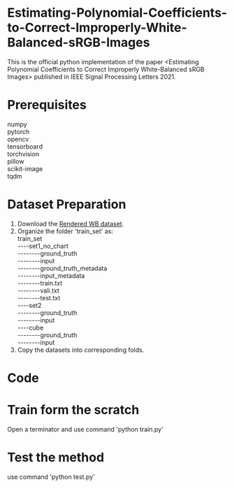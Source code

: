 # Estimating-Polynomial-Coefficients-to-Correct-Improperly-White-Balanced-sRGB-Images
This is the  official python implementation of the paper &lt;Estimating Polynomial Coefficients to Correct Improperly White-Balanced sRGB Images> published in IEEE Signal Processing Letters 2021.
# Prerequisites
numpy  
pytorch  
opencv  
tensorboard  
torchvision  
pillow  
scikit-image  
tqdm  
# Dataset Preparation
1. Download the [Rendered WB dataset](http://cvil.eecs.yorku.ca/projects/public_html/sRGB_WB_correction/dataset.html).
2. Organize the folder 'train_set' as:  
   train_set  
   ----set1_no_chart  
   --------ground_truth  
   --------input  
   --------ground_truth_metadata  
   --------input_metadata  
   --------train.txt  
   --------vali.txt  
   --------test.txt  
   ----set2  
   --------ground_truth  
   --------input  
   ----cube  
   --------ground_truth  
   --------input  
3. Copy the datasets into corresponding folds.
# Code
# Train form the scratch
Open a terminator and use command 'python train.py'
# Test the method
use command 'python test.py'
# 
